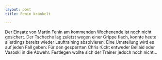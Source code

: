 ```yaml
---
layout: post
title: Fenin kränkelt

---
```


Der Einsatz von Martin Fenin am kommenden Wochenende ist noch nicht gesichert. Der Tscheche lag zuletzt wegen einer Grippe flach, konnte heute allerdings bereits wieder Lauftraining absolvieren. Eine Umstellung wird es auf jeden Fall geben: Für den gesperrten Chris rückt entweder Bellaid oder Vasoski in die Abwehr. Festlegen wollte sich der Trainer jedoch noch nicht...


